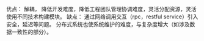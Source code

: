 优点：
解耦， 降低开发难度，降低工程团队管理协调难度，灵活分配资源，灵活使用不同技术构建模块。
缺点：
通过网络调用交互（rpc，restful service）引入安全，延迟等问题。
分布式系统也使系统维护的难度，与复杂度增大（如涉及数据一致性的部分）。
